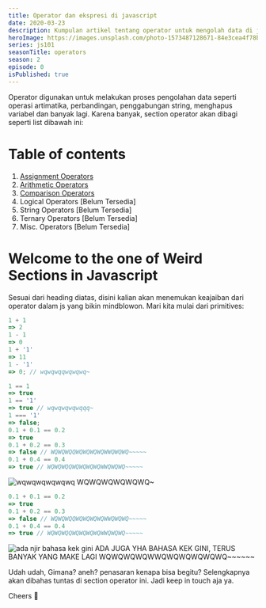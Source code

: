 ```yaml
---
title: Operator dan ekspresi di javascript
date: 2020-03-23
description: Kumpulan artikel tentang operator untuk mengolah data di javascript.
heroImage: https://images.unsplash.com/photo-1573487128671-84e3cea4f78b?ixlib=rb-1.2.1&ixid=eyJhcHBfaWQiOjEyMDd9&auto=format&fit=crop&w=631&q=80
series: js101
seasonTitle: operators
season: 2
episode: 0
isPublished: true
---
```


Operator digunakan untuk melakukan proses pengolahan data seperti operasi artimatika, perbandingan, penggabungan string, menghapus variabel dan banyak lagi. Karena banyak, section operator akan dibagi seperti list dibawah ini:

# Table of contents

1. [Assignment Operators](/js101/operators/1-assignment-operators/)
2. [Arithmetic Operators](/js101/operators/2-arithmetic-operators/)
3. [Comparison Operators](/js101/operators/3-comparison-operators/)
4. Logical Operators [Belum Tersedia]
5. String Operators [Belum Tersedia]
6. Ternary Operators [Belum Tersedia]
7. Misc. Operators [Belum Tersedia]

# Welcome to the one of Weird Sections in Javascript

Sesuai dari heading diatas, disini kalian akan menemukan keajaiban dari operator dalam js yang bikin mindblowon. Mari kita mulai dari primitives:

```js
1 + 1
=> 2
1 - 1
=> 0
1 + '1'
=> 11
1 - '1'
=> 0; // wqwqwqqwqwqwq~

1 == 1
=> true
1 == '1'
=> true // wqwqwqwqwqqq~
1 === '1'
=> false;
0.1 + 0.1 == 0.2
=> true
0.1 + 0.2 == 0.3
=> false // WQWQWQQWQWQWQWQWWQWQWQ~~~~~
0.1 + 0.4 == 0.4
=> true // WQWQWQQWQWQWQWQWWQWQWQ~~~~~
```

![wqwqwqwqwqwq](https://media.giphy.com/media/jUhJJpzQHYQZvwFlWC/giphy.gif)
WQWQWQWQWQWQ~

```js
0.1 + 0.1 == 0.2
=> true
0.1 + 0.2 == 0.3
=> false // WQWQWQQWQWQWQWQWWQWQWQ~~~~~
0.1 + 0.4 == 0.4
=> true // WQWQWQQWQWQWQWQWWQWQWQ~~~~~
```

![ada njir bahasa kek gini](https://media.giphy.com/media/Z9OGuQyrfHAE8/giphy.gif)
ADA JUGA YHA BAHASA KEK GINI, TERUS BANYAK YANG MAKE LAGI WQWQWQWQWWQWQWQWQWQWQ~~~~~~

Udah udah, Gimana? aneh? penasaran kenapa bisa begitu?
Selengkapnya akan dibahas tuntas di section operator ini. Jadi keep in touch aja ya.

Cheers 🥂
